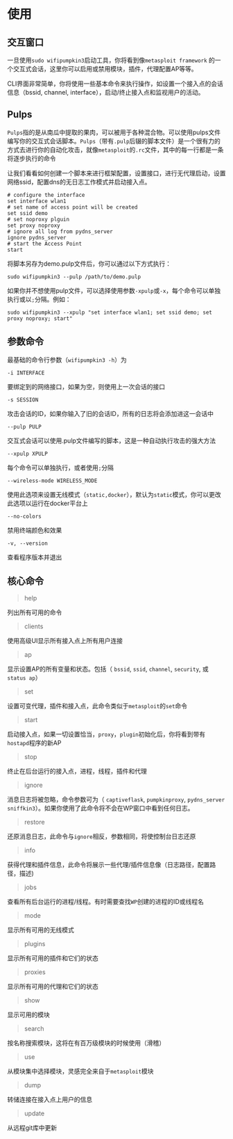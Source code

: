 # 使用

## 交互窗口

一旦使用`sudo wifipumpkin3`启动工具，你将看到像`metasploit framework` 的一个交互式会话，这里你可以启用或禁用模块，插件，代理配置AP等等。

CLI界面非常简单，你将使用一些基本命令来执行操作，如设置一个接入点的会话信息（bssid, channel, interface），启动/终止接入点和监视用户的活动。

## Pulps

`Pulps`指的是从南瓜中提取的果肉，可以被用于各种混合物。可以使用pulps文件编写你的交互式会话脚本。`Pulps`（带有`.pulp`后辍的脚本文件）是一个很有力的方式去进行你的自动化攻击，就像`metasploit`的`.rc`文件，其中的每一行都是一条将逐步执行的命令

让我们看看如何创建一个脚本来进行框架配置，设置接口，进行无代理启动，设置网络ssid，配置dns的无日志工作模式并启动接入点。

```text
# configure the interface
set interface wlan1 
# set name of access point will be created
set ssid demo
# set noproxy plguin
set proxy noproxy
# ignore all log from pydns_server 
ignore pydns_server
# start the Access Point
start
```

将脚本另存为demo.pulp文件后，你可以通过以下方式执行： 

```text
sudo wifipumpkin3 --pulp /path/to/demo.pulp
```

如果你并不想使用pulp文件，可以选择使用参数`-xpulp`或`-x`，每个命令可以单独执行或以`;`分隔。例如：

```text
sudo wifipumpkin3 --xpulp "set interface wlan1; set ssid demo; set proxy noproxy; start"
```

## 参数命令

最基础的命令行参数（`wifipumpkin3 -h`）为

```text
-i INTERFACE 
```

要绑定到的网络接口，如果为空，则使用上一次会话的接口

```text
-s SESSION
```

攻击会话的ID，如果你输入了旧的会话ID，所有的日志将会添加进这一会话中

```text
--pulp PULP
```

交互式会话可以使用.pulp文件编写的脚本，这是一种自动执行攻击的强大方法

```text
--xpulp XPULP
```

每个命令可以单独执行，或者使用`;`分隔

```text
--wireless-mode WIRELESS_MODE
```

使用此选项来设置无线模式（`static,docker`），默认为`static`模式，你可以更改此选项以运行在docker平台上

```text
--no-colors
```

禁用终端颜色和效果

```text
-v, --version
```

查看程序版本并退出

## 核心命令

> help

列出所有可用的命令

> clients

使用高级UI显示所有接入点上所有用户连接

> ap

显示设置AP的所有变量和状态。包括（ `bssid`, `ssid`, `channel`, `security`, 或 `status ap`）

> set

设置可变代理，插件和接入点，此命令类似于`metasploit`的`set`命令

> start

启动接入点，如果一切设置恰当，`proxy`，`plugin`初始化后，你将看到带有`hostapd`程序的新AP

> stop

终止在后台运行的接入点，进程，线程，插件和代理

> ignore

消息日志将被忽略，命令参数可为（ `captiveflask`, `pumpkinproxy`, `pydns_server` `sniffkin3`）。如果你使用了此命令将不会在WP窗口中看到任何日志。

> restore

还原消息日志，此命令与`ignore`相反，参数相同，将使控制台日志还原

> info

获得代理和插件信息，此命令将展示一些代理/插件信息像（日志路径，配置路径，描述\)

> jobs

查看所有后台运行的进程/线程。有时需要查找`WP`创建的进程的ID或线程名

> mode

显示所有可用的无线模式

> plugins

显示所有可用的插件和它们的状态

> proxies

显示所有可用的代理和它们的状态

> show

显示可用的模块

> search

按名称搜索模块，这将在有百万级模块的时候使用（滑稽）

> use

从模块集中选择模块，灵感完全来自于`metasploit`模块

> dump

转储连接在接入点上用户的信息

> update

从远程git库中更新





